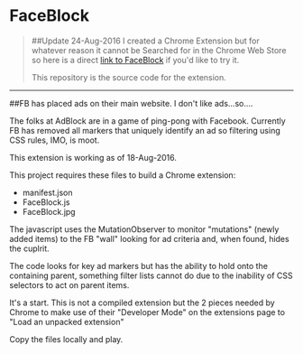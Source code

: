 # FaceBlock

> ##Update 24-Aug-2016
> I created a Chrome Extension but for whatever reason it cannot be Searched for in the Chrome Web Store so here is a direct 
> [link to FaceBlock](https://chrome.google.com/webstore/detail/faceblock/elfjdommhjddccnkaddkmbkmndmgennl) if you'd like to try it.
>
> This repository is the source code for the extension.

---

##FB has placed ads on their main website.  I don't like ads...so....

The folks at AdBlock are in a game of ping-pong with Facebook.
Currently FB has removed all markers that uniquely identify an ad so filtering using CSS rules, IMO, is moot.

This extension is working as of 18-Aug-2016.

This project requires these files to build a Chrome extension:
  * manifest.json
  * FaceBlock.js
  * FaceBlock.jpg
  
The javascript uses the MutationObserver to monitor "mutations" (newly added items) to the FB "wall" looking for ad criteria and, when found, hides the cuplrit.

The code looks for key ad markers but has the ability to hold onto the containing parent, something filter lists cannot do due to the inability of CSS selectors to act on parent items.

It's a start.
This is not a compiled extension but the 2 pieces needed by Chrome to make use of their "Developer Mode" on the extensions page to "Load an unpacked extension"

Copy the files locally and play.

